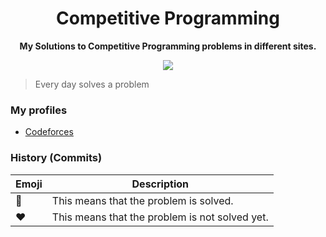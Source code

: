 <h1 align='center'>Competitive Programming</h1>

<p align="center">
  <strong>My Solutions to Competitive Programming problems in different sites.</strong><br>
</p>
<p align='center'>
  <img src='http://academic.uprm.edu/computersociety/images/events/competitive-programming.png' />
</p>

> Every day solves a problem

### My profiles

- [Codeforces](https://codeforces.com/profile/dantehemerson)

### History (Commits)

| Emoji         | Description                                    |
| ------------- | ---------------------------------------------- |
| :green_heart: | This means that the problem is solved.         |
| :heart:       | This means that the problem is not solved yet. |
